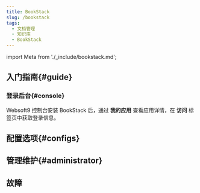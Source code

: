 ```yaml
---
title: BookStack
slug: /bookstack
tags:
  - 文档管理
  - 知识库
  - BookStack
---
```


import Meta from './_include/bookstack.md';

<Meta name="meta" />

## 入门指南{#guide}

### 登录后台{#console}

Websoft9 控制台安装 BookStack 后，通过 **我的应用** 查看应用详情，在 **访问** 标签页中获取登录信息。  

## 配置选项{#configs}

## 管理维护{#administrator}

## 故障